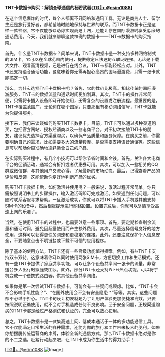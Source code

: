 **TNT卡数据卡购买：解锁全球通信的秘密武器[[TG💪+ @esim1088](https://t.me/s/esim1088)]**

在这个信息爆炸的时代，每个人都离不开网络和通讯工具。无论是商务人士、留学生还是旅行爱好者，都希望随时随地保持与世界的联系。而TNT卡数据卡正是这样一款神器，它不仅能够帮助你实现高速上网，还能让你在国际漫游时享受低廉的通话费用。今天，我们就来聊聊这款神奇的数据卡——TNT卡数据卡的购买指南。

首先，什么是TNT卡数据卡？简单来说，TNT卡数据卡是一种支持多种网络制式的SIM卡，它可以在全球范围内使用，提供稳定且快速的互联网连接。无论是下载大文件、观看高清视频，还是进行在线会议，TNT卡都能轻松应对。此外，TNT卡还支持语音通话功能，这意味着你无需再担心高昂的国际漫游费，只需一张卡就能搞定一切。

那么，为什么选择TNT卡数据卡呢？首先，它的性价比极高。相比传统的国际漫游服务，TNT卡的数据流量和通话时间更加划算。其次，TNT卡的操作非常简便，只需将卡插入设备即可开始使用，无需复杂的设置或注册流程。最重要的是，TNT卡覆盖范围广，无论你在哪个国家，只要那里有移动网络信号，TNT卡就能为你提供服务。

接下来，我们来谈谈如何购买TNT卡数据卡。目前，TNT卡可以通过多种渠道购买，包括官方网站、授权经销商以及一些电商平台。对于初次接触TNT卡的朋友，建议优先选择官方渠道购买，以确保产品质量和服务保障。在购买之前，你需要明确自己的需求，比如需要多大的流量套餐、是否需要支持语音通话等。这些信息可以帮助你更准确地选择适合自己的产品。

在实际购买过程中，有几个小技巧可以帮你节省时间和金钱。首先，关注各大电商平台的促销活动，通常会有折扣或者优惠券可用。其次，可以加入一些相关的QQ群或微信群，与其他用户交流心得，了解最新的市场动态。最后，记得查看产品的评价和反馈，这能帮助你更好地判断产品的优劣。

购买TNT卡数据卡后，如何激活并使用呢？一般来说，激活过程非常简单。你只需按照说明书上的步骤操作，输入激活码即可完成激活。如果遇到任何问题，可以随时联系客服寻求帮助。一旦激活成功，你就可以将TNT卡插入手机或其他支持SIM卡的设备中，然后根据提示进行网络设置。设置完成后，你就可以尽情享受高速上网的乐趣了。

当然，在使用TNT卡的过程中，也需要注意一些事项。首先，要定期检查剩余流量和通话时间，避免因超量使用而产生额外费用。其次，尽量选择信号良好的地方使用，这样可以获得更快的网速和更稳定的连接。此外，还要注意保护个人信息安全，不要随意点击不明链接或下载不可信的应用程序。

除了基本的使用方法，TNT卡还有一些高级功能值得探索。例如，有些TNT卡支持双卡双待，这意味着你可以同时使用两张SIM卡，方便切换工作和生活模式。还有一些TNT卡提供了家庭共享功能，可以让多个设备共享同一张卡的流量，非常适合多人出行的家庭或团队。此外，部分TNT卡还支持Wi-Fi热点功能，可以将手机变成一个便携式路由器，供其他设备共享网络。

如果你是第一次尝试TNT卡数据卡，可能会有一些疑问或顾虑。比如，“TNT卡会不会影响手机性能？”、“在国外使用会不会有安全隐患？”等等。其实，这些问题都不必过于担心。TNT卡的设计初衷就是为了让用户体验更加便捷和高效，只要按照说明正确使用，就不会对手机造成任何不良影响。至于安全问题，正规渠道购买的TNT卡都是经过严格测试和认证的，完全可以放心使用。

总之，TNT卡数据卡是一款集高速上网、低成本通话于一体的多功能通信工具。它不仅能满足日常生活的各种需求，还能为你的旅行和工作带来极大的便利。如果你想摆脱传统运营商的束缚，体验全新的通信方式，那么TNT卡数据卡绝对是你的不二之选。赶紧行动起来吧，让TNT卡成为你生活中的得力助手！

[[TG💪+ @esim1088](https://t.me/s/esim1088) ![Image](https://i.postimg.cc/4NQfJmqS/Snipaste-2025-05-13-00-14-12.png)]